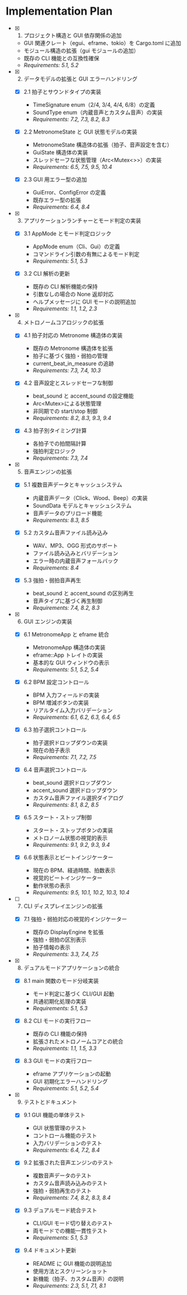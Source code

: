 # Implementation Plan

- [x] 1. プロジェクト構造と GUI 依存関係の追加

  - GUI 関連クレート（egui、eframe、tokio）を Cargo.toml に追加
  - モジュール構造の拡張（gui モジュールの追加）
  - 既存の CLI 機能との互換性確保
  - _Requirements: 5.1, 5.2_

- [x] 2. データモデルの拡張と GUI エラーハンドリング

  - [x] 2.1 拍子とサウンドタイプの実装

    - TimeSignature enum（2/4, 3/4, 4/4, 6/8）の定義
    - SoundType enum（内蔵音声とカスタム音声）の実装
    - _Requirements: 7.2, 7.3, 8.2, 8.3_

  - [x] 2.2 MetronomeState と GUI 状態モデルの実装

    - MetronomeState 構造体の拡張（拍子、音声設定を含む）
    - GuiState 構造体の実装
    - スレッドセーフな状態管理（Arc<Mutex<>>）の実装
    - _Requirements: 6.5, 7.5, 9.5, 10.4_

  - [x] 2.3 GUI 用エラー型の追加
    - GuiError、ConfigError の定義
    - 既存エラー型の拡張
    - _Requirements: 6.4, 8.4_

- [x] 3. アプリケーションランチャーとモード判定の実装

  - [x] 3.1 AppMode とモード判定ロジック

    - AppMode enum（Cli、Gui）の定義
    - コマンドライン引数の有無によるモード判定
    - _Requirements: 5.1, 5.3_

  - [x] 3.2 CLI 解析の更新
    - 既存の CLI 解析機能の保持
    - 引数なしの場合の None 返却対応
    - ヘルプメッセージに GUI モードの説明追加
    - _Requirements: 1.1, 1.2, 2.3_

- [x] 4. メトロノームコアロジックの拡張

  - [x] 4.1 拍子対応の Metronome 構造体の実装

    - 既存の Metronome 構造体を拡張
    - 拍子に基づく強拍・弱拍の管理
    - current_beat_in_measure の追跡
    - _Requirements: 7.3, 7.4, 10.3_

  - [x] 4.2 音声設定とスレッドセーフな制御

    - beat_sound と accent_sound の設定機能
    - Arc<Mutex<MetronomeState>>による状態管理
    - 非同期での start/stop 制御
    - _Requirements: 8.2, 8.3, 9.3, 9.4_

  - [x] 4.3 拍子別タイミング計算
    - 各拍子での拍間隔計算
    - 強拍判定ロジック
    - _Requirements: 7.3, 7.4_

- [x] 5. 音声エンジンの拡張

  - [x] 5.1 複数音声データとキャッシュシステム

    - 内蔵音声データ（Click、Wood、Beep）の実装
    - SoundData モデルとキャッシュシステム
    - 音声データのプリロード機能
    - _Requirements: 8.3, 8.5_

  - [x] 5.2 カスタム音声ファイル読み込み

    - WAV、MP3、OGG 形式のサポート
    - ファイル読み込みとバリデーション
    - エラー時の内蔵音声フォールバック
    - _Requirements: 8.4_

  - [x] 5.3 強拍・弱拍音声再生
    - beat_sound と accent_sound の区別再生
    - 音声タイプに基づく再生制御
    - _Requirements: 7.4, 8.2, 8.3_

- [x] 6. GUI エンジンの実装

  - [x] 6.1 MetronomeApp と eframe 統合

    - MetronomeApp 構造体の実装
    - eframe::App トレイトの実装
    - 基本的な GUI ウィンドウの表示
    - _Requirements: 5.1, 5.2, 5.4_

  - [x] 6.2 BPM 設定コントロール

    - BPM 入力フィールドの実装
    - BPM 増減ボタンの実装
    - リアルタイム入力バリデーション
    - _Requirements: 6.1, 6.2, 6.3, 6.4, 6.5_

  - [x] 6.3 拍子選択コントロール

    - 拍子選択ドロップダウンの実装
    - 現在の拍子表示
    - _Requirements: 7.1, 7.2, 7.5_

  - [x] 6.4 音声選択コントロール

    - beat_sound 選択ドロップダウン
    - accent_sound 選択ドロップダウン
    - カスタム音声ファイル選択ダイアログ
    - _Requirements: 8.1, 8.2, 8.5_

  - [x] 6.5 スタート・ストップ制御

    - スタート・ストップボタンの実装
    - メトロノーム状態の視覚的表示
    - _Requirements: 9.1, 9.2, 9.3, 9.4_

  - [x] 6.6 状態表示とビートインジケーター

    - 現在の BPM、経過時間、拍数表示
    - 視覚的ビートインジケーター
    - 動作状態の表示
    - _Requirements: 9.5, 10.1, 10.2, 10.3, 10.4_

- [ ] 7. CLI ディスプレイエンジンの拡張

  - [x] 7.1 強拍・弱拍対応の視覚的インジケーター

    - 既存の DisplayEngine を拡張
    - 強拍・弱拍の区別表示
    - 拍子情報の表示
    - _Requirements: 3.3, 7.4, 7.5_

- [x] 8. デュアルモードアプリケーションの統合

  - [x] 8.1 main 関数のモード分岐実装

    - モード判定に基づく CLI/GUI 起動
    - 共通初期化処理の実装
    - _Requirements: 5.1, 5.3_

  - [x] 8.2 CLI モードの実行フロー

    - 既存の CLI 機能の保持
    - 拡張されたメトロノームコアとの統合
    - _Requirements: 1.1, 1.5, 3.3_

  - [x] 8.3 GUI モードの実行フロー

    - eframe アプリケーションの起動
    - GUI 初期化エラーハンドリング
    - _Requirements: 5.1, 5.2, 5.4_

- [x] 9. テストとドキュメント

  - [x] 9.1 GUI 機能の単体テスト

    - GUI 状態管理のテスト
    - コントロール機能のテスト
    - 入力バリデーションのテスト
    - _Requirements: 6.4, 7.2, 8.4_

  - [x] 9.2 拡張された音声エンジンのテスト

    - 複数音声データのテスト
    - カスタム音声読み込みのテスト
    - 強拍・弱拍再生のテスト
    - _Requirements: 7.4, 8.2, 8.3, 8.4_

  - [x] 9.3 デュアルモード統合テスト

    - CLI/GUI モード切り替えのテスト
    - 両モードでの機能一貫性テスト
    - _Requirements: 5.1, 5.3_

  - [x] 9.4 ドキュメント更新

    - README に GUI 機能の説明追加
    - 使用方法とスクリーンショット
    - 新機能（拍子、カスタム音声）の説明
    - _Requirements: 2.3, 5.1, 7.1, 8.1_

